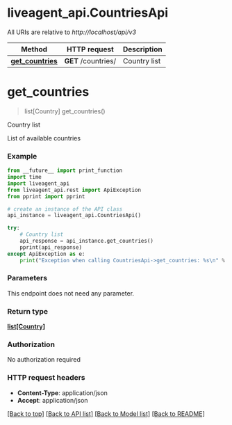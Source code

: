# liveagent_api.CountriesApi

All URIs are relative to *http://localhost/api/v3*

Method | HTTP request | Description
------------- | ------------- | -------------
[**get_countries**](CountriesApi.md#get_countries) | **GET** /countries/ | Country list


# **get_countries**
> list[Country] get_countries()

Country list

List of available countries

### Example
```python
from __future__ import print_function
import time
import liveagent_api
from liveagent_api.rest import ApiException
from pprint import pprint

# create an instance of the API class
api_instance = liveagent_api.CountriesApi()

try:
    # Country list
    api_response = api_instance.get_countries()
    pprint(api_response)
except ApiException as e:
    print("Exception when calling CountriesApi->get_countries: %s\n" % e)
```

### Parameters
This endpoint does not need any parameter.

### Return type

[**list[Country]**](Country.md)

### Authorization

No authorization required

### HTTP request headers

 - **Content-Type**: application/json
 - **Accept**: application/json

[[Back to top]](#) [[Back to API list]](../README.md#documentation-for-api-endpoints) [[Back to Model list]](../README.md#documentation-for-models) [[Back to README]](../README.md)

